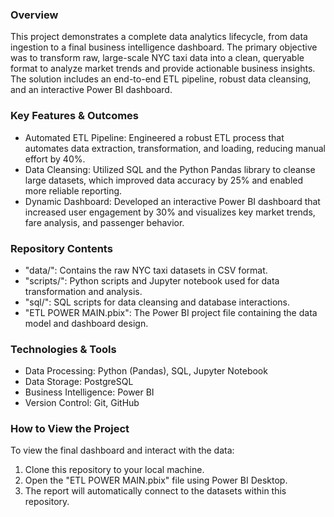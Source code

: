 ### Overview

This project demonstrates a complete data analytics lifecycle, from data ingestion to a final business intelligence dashboard. The primary objective was to transform raw, large-scale NYC taxi data into a clean, queryable format to analyze market trends and provide actionable business insights.
The solution includes an end-to-end ETL pipeline, robust data cleansing, and an interactive Power BI dashboard.

### Key Features & Outcomes

-   Automated ETL Pipeline: Engineered a robust ETL process that automates data extraction, transformation, and loading, reducing manual effort by 40%.
-   Data Cleansing: Utilized SQL and the Python Pandas library to cleanse large datasets, which improved data accuracy by 25% and enabled more reliable reporting.
-   Dynamic Dashboard: Developed an interactive Power BI dashboard that increased user engagement by 30% and visualizes key market trends, fare analysis, and passenger behavior.

### Repository Contents

-   "data/": Contains the raw NYC taxi datasets in CSV format.
-   "scripts/": Python scripts and Jupyter notebook used for data transformation and analysis.
-   "sql/": SQL scripts for data cleansing and database interactions.
-   "ETL POWER MAIN.pbix": The Power BI project file containing the data model and dashboard design.

### Technologies & Tools

-   Data Processing: Python (Pandas), SQL, Jupyter Notebook
-   Data Storage: PostgreSQL
-   Business Intelligence: Power BI
-   Version Control: Git, GitHub

### How to View the Project

To view the final dashboard and interact with the data:

1.  Clone this repository to your local machine.
2.  Open the "ETL POWER MAIN.pbix" file using Power BI Desktop.
3.  The report will automatically connect to the datasets within this repository.
